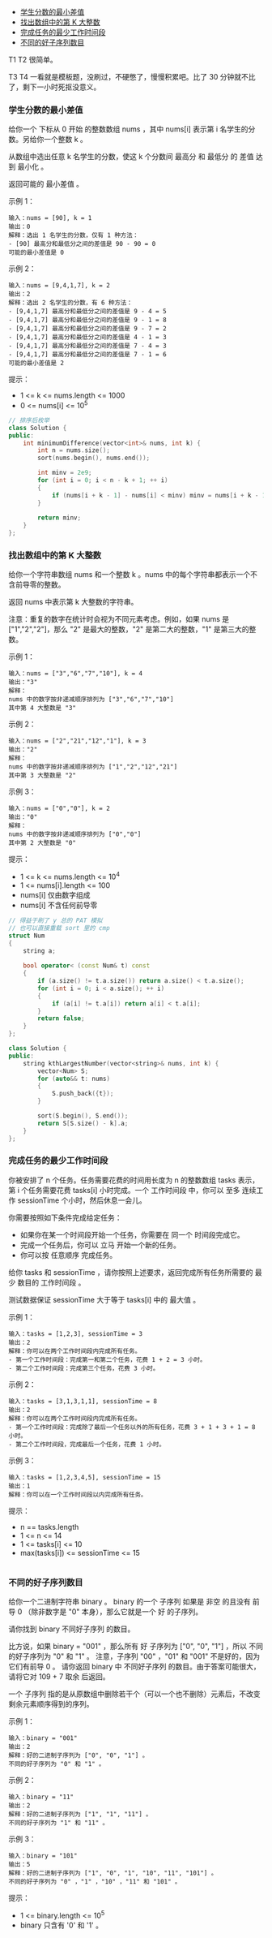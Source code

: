 
<!-- @import "[TOC]" {cmd="toc" depthFrom=1 depthTo=6 orderedList=false} -->

<!-- code_chunk_output -->

- [学生分数的最小差值](#学生分数的最小差值)
- [找出数组中的第 K 大整数](#找出数组中的第-k-大整数)
- [完成任务的最少工作时间段](#完成任务的最少工作时间段)
- [不同的好子序列数目](#不同的好子序列数目)

<!-- /code_chunk_output -->

T1 T2 很简单。

T3 T4 一看就是模板题，没刷过，不硬憋了，慢慢积累吧。比了 30 分钟就不比了，剩下一小时死抠没意义。

### 学生分数的最小差值

给你一个 下标从 0 开始 的整数数组 nums ，其中 nums[i] 表示第 i 名学生的分数。另给你一个整数 k 。

从数组中选出任意 k 名学生的分数，使这 k 个分数间 最高分 和 最低分 的 差值 达到 最小化 。

返回可能的 最小差值 。

示例 1：

```
输入：nums = [90], k = 1
输出：0
解释：选出 1 名学生的分数，仅有 1 种方法：
- [90] 最高分和最低分之间的差值是 90 - 90 = 0
可能的最小差值是 0
```

示例 2：

```
输入：nums = [9,4,1,7], k = 2
输出：2
解释：选出 2 名学生的分数，有 6 种方法：
- [9,4,1,7] 最高分和最低分之间的差值是 9 - 4 = 5
- [9,4,1,7] 最高分和最低分之间的差值是 9 - 1 = 8
- [9,4,1,7] 最高分和最低分之间的差值是 9 - 7 = 2
- [9,4,1,7] 最高分和最低分之间的差值是 4 - 1 = 3
- [9,4,1,7] 最高分和最低分之间的差值是 7 - 4 = 3
- [9,4,1,7] 最高分和最低分之间的差值是 7 - 1 = 6
可能的最小差值是 2
```

提示：
- 1 <= k <= nums.length <= 1000
- 0 <= nums[i] <= $10^5$

```cpp
// 排序后枚举
class Solution {
public:
    int minimumDifference(vector<int>& nums, int k) {
        int n = nums.size();
        sort(nums.begin(), nums.end());

        int minv = 2e9;
        for (int i = 0; i < n - k + 1; ++ i)
        {
            if (nums[i + k - 1] - nums[i] < minv) minv = nums[i + k - 1] - nums[i];
        }
        
        return minv;
    }
};
```

### 找出数组中的第 K 大整数

给你一个字符串数组 nums 和一个整数 k 。nums 中的每个字符串都表示一个不含前导零的整数。

返回 nums 中表示第 k 大整数的字符串。

注意：重复的数字在统计时会视为不同元素考虑。例如，如果 nums 是 ["1","2","2"]，那么 "2" 是最大的整数，"2" 是第二大的整数，"1" 是第三大的整数。

示例 1：

```
输入：nums = ["3","6","7","10"], k = 4
输出："3"
解释：
nums 中的数字按非递减顺序排列为 ["3","6","7","10"]
其中第 4 大整数是 "3"
```

示例 2：

```
输入：nums = ["2","21","12","1"], k = 3
输出："2"
解释：
nums 中的数字按非递减顺序排列为 ["1","2","12","21"]
其中第 3 大整数是 "2"
```

示例 3：

```
输入：nums = ["0","0"], k = 2
输出："0"
解释：
nums 中的数字按非递减顺序排列为 ["0","0"]
其中第 2 大整数是 "0"
```

提示：
- 1 <= k <= nums.length <= $10^4$
- 1 <= nums[i].length <= 100
- nums[i] 仅由数字组成
- nums[i] 不含任何前导零

```cpp
// 得益于刷了 y 总的 PAT 模拟
// 也可以直接重载 sort 里的 cmp
struct Num
{
    string a;
    
    bool operator< (const Num& t) const
    {
        if (a.size() != t.a.size()) return a.size() < t.a.size();
        for (int i = 0; i < a.size(); ++ i)
        {
            if (a[i] != t.a[i]) return a[i] < t.a[i];
        }
        return false;
    }
};

class Solution {
public:
    string kthLargestNumber(vector<string>& nums, int k) {
        vector<Num> S;
        for (auto&& t: nums)
        {
            S.push_back({t});
        }

        sort(S.begin(), S.end());
        return S[S.size() - k].a;
    }
};
```

### 完成任务的最少工作时间段

你被安排了 n 个任务。任务需要花费的时间用长度为 n 的整数数组 tasks 表示，第 i 个任务需要花费 tasks[i] 小时完成。一个 工作时间段 中，你可以 至多 连续工作 sessionTime 个小时，然后休息一会儿。

你需要按照如下条件完成给定任务：

- 如果你在某一个时间段开始一个任务，你需要在 同一个 时间段完成它。
- 完成一个任务后，你可以 立马 开始一个新的任务。
- 你可以按 任意顺序 完成任务。

给你 tasks 和 sessionTime ，请你按照上述要求，返回完成所有任务所需要的 最少 数目的 工作时间段 。

测试数据保证 sessionTime 大于等于 tasks[i] 中的 最大值 。

示例 1：
```
输入：tasks = [1,2,3], sessionTime = 3
输出：2
解释：你可以在两个工作时间段内完成所有任务。
- 第一个工作时间段：完成第一和第二个任务，花费 1 + 2 = 3 小时。
- 第二个工作时间段：完成第三个任务，花费 3 小时。
```

示例 2：
```
输入：tasks = [3,1,3,1,1], sessionTime = 8
输出：2
解释：你可以在两个工作时间段内完成所有任务。
- 第一个工作时间段：完成除了最后一个任务以外的所有任务，花费 3 + 1 + 3 + 1 = 8 小时。
- 第二个工作时间段，完成最后一个任务，花费 1 小时。
```

示例 3：

```
输入：tasks = [1,2,3,4,5], sessionTime = 15
输出：1
解释：你可以在一个工作时间段以内完成所有任务。
```

提示：
- n == tasks.length
- 1 <= n <= 14
- 1 <= tasks[i] <= 10
- max(tasks[i]) <= sessionTime <= 15

```cpp

```

### 不同的好子序列数目

给你一个二进制字符串 binary 。 binary 的一个 子序列 如果是 非空 的且没有 前导 0 （除非数字是 "0" 本身），那么它就是一个 好 的子序列。

请你找到 binary 不同好子序列 的数目。

比方说，如果 binary = "001" ，那么所有 好 子序列为 ["0", "0", "1"] ，所以 不同 的好子序列为 "0" 和 "1" 。 注意，子序列 "00" ，"01" 和 "001" 不是好的，因为它们有前导 0 。
请你返回 binary 中 不同好子序列 的数目。由于答案可能很大，请将它对 109 + 7 取余 后返回。

一个 子序列 指的是从原数组中删除若干个（可以一个也不删除）元素后，不改变剩余元素顺序得到的序列。

示例 1：

```
输入：binary = "001"
输出：2
解释：好的二进制子序列为 ["0", "0", "1"] 。
不同的好子序列为 "0" 和 "1" 。
```

示例 2：

```
输入：binary = "11"
输出：2
解释：好的二进制子序列为 ["1", "1", "11"] 。
不同的好子序列为 "1" 和 "11" 。
```

示例 3：

```
输入：binary = "101"
输出：5
解释：好的二进制子序列为 ["1", "0", "1", "10", "11", "101"] 。
不同的好子序列为 "0" ，"1" ，"10" ，"11" 和 "101" 。
```

提示：
- 1 <= binary.length <= $10^5$
- binary 只含有 '0' 和 '1' 。

```cpp

```
